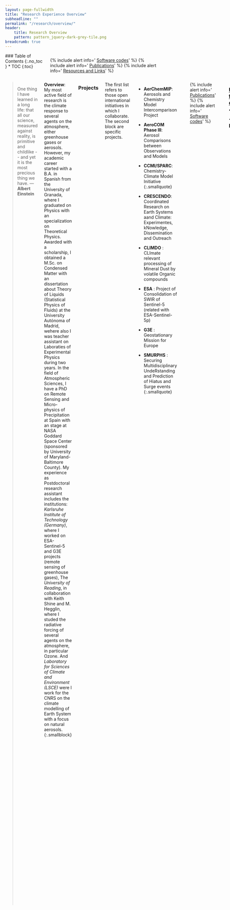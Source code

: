 ```yaml
---
layout: page-fullwidth
title: "Research Experience Overview"
subheadline: ""
permalink: "/research/overview/"
header:
    title: Research Overview
    pattern: pattern_jquery-dark-grey-tile.png
breadcrumb: true
---
```

<div class="row">
<div class="medium-4 medium-push-8 columns" markdown="1">
<div class="panel radius" markdown="1">
### Table of Contents
{:.no_toc }
*  TOC
{:toc}
</div>

<div class="panel radius" markdown="1">

  {% include alert info=' <a href="/research/my-codes/">Software codes</a>' %}
  {% include alert info=' <a href="/research/publications/">Publications</a>' %}
  {% include alert info=' <a href="/research/resources/">Resources and Links</a>' %}

</div>

</div><!-- /.medium-4.columns -->
<div class="medium-8 medium-pull-4 columns" markdown="1">


> One thing I have learned in a long life: that all our science, measured against reality, is primitive and childlike -- and yet it is the most precious thing we have. ― **Albert Einstein**


**Overview**: My most active field of research is the climate response to several agents on the atmosphere, either greenhouse gases or aerosols. However, my academic career started with a B.A. in Spanish from the University of Granada, where I graduated on Physics with an specialization on Theoretical Physics. Awarded with a scholarship, I obtained a M.Sc. on Condensed Matter with an dissertation about Theory of Liquids (Statistical Physics of Fluids) at the University Autónoma of Madrid, wehere also I was teacher assistant on Laboraties of Experimental Physics during two years. In the field of Atmospheric Sciences, I have a PhD on Remote Sensing and Micro-physics of Precipitation at Spain with an stage at NASA Goddard Space Center (sponsored by University of Maryland-Baltimore County). My experience as Postdoctoral research assistant includes the institutions: *Karlsruhe Institute of Technology (Germany)*, where I worked on ESA-Sentinel-5 and G3E projects (remote sensing of greenhouse gases), The *University of Reading*, in collaboration with Keith Shine and M. Hegglin, where I studed the radiative forcing of several agents on the atmosphere, in particular Ozone. And *Laboratory for Sciences of Climate and Environment (LSCE)* were I work for the CNRS on the climate modelling of Earth System with a focus on natural aerosols.
{:.smallblock}

[comment]: <> (My research background cover several fields and a broad set of methodologies both theoretical and experimental, with a strong focus on computational tools. My initial formation is Physics with an specialization on Theoretical Physics. This side was developed during my M.Sc. in Condensed Matter which was related with Statistical Physics in a theoretical field of Theory of Liquids. However my interest has been moved to the field of Atmospheric Sciences and Remote Sensing. Therefore the main scope of my PhD was related with Micro-physics of rainfall and remote sensing of precipitation, which also involves Applied Statistics. Actually I am working at the field of Remote Sensing of Trace Gases, this improves my knowledge on radiative transfer theory, inverse problem,satellite product, and spectroscopy)

### Projects 

The first list refers to those open international initiatives in which I collaborate. The second block are specific projects.
 
 - **AerChemMIP**: Aerosols and Chemistry Model Intercomparison Project 
 - **AeroCOM Phase III**: Aerosol Comparisons between Observations and Models
 - **CCMI/SPARC**: Chemistry-Climate Model Initiative
 {:.smallquote}

 - **CRESCENDO**: Coordinated Research on Earth Systems aand Climate: Experimentes, kNowledge, Dissemination and Outreach
 - **CLIMDO**   : CLImate relevant processing of Mineral Dust by volatile Organic compounds
 - **ESA**      : Project of Consolidation of SWIR of Sentinel-5 (related with ESA-Sentinel-5p)
 - **G3E**      : Geostationary Mission for Europe
 - **SMURPHS**  : Securing Multidisciplinary UndeRstanding and Prediction of Hiatus and Surge events
{:.smallquote}

---

  {% include alert info=' <a href="/research/publications/">Publications</a>' %} {% include alert info=' <a href="/research/my-codes/">Software codes</a>' %}
  
---
<small markdown="1">[Up to table of contents](#toc)</small>
{: .text-right }
---

### Researcher: LSCE-CNRS

The research at LSCE is close related with the CRESCENDO project, a joint project of several european universities and research insitutions to improve the Earth System Models. Related with this project I collaborate with [AerChemMIP](https://wiki.met.no/aerocom/aerchemmip/start) and [AeroCOM](https://aerocom.met.no/) beyond a collaboration about Mineral Dust with the [UCLA](https://jasperfkok.com/) at USA. The second part of my experience at LSCE-CNRS is related with [CLIMDO project](http://www.lisa.u-pec.fr/fr/projets?id=1238)
{:.smallblock}

<!--
**Publications, conferences and reports**

- **CRESCENDO-2019-GA**: *CRESCENDO-ESMs intercomparison: mineral dust aerosols*, **R. Checa-Garcia**, Yves Balkanski, B. Marticorena , P. Nabat , T. Bergman , T. van Noije , D. Olivié , M. Schulz , F. O’Connor , M. Dalvi , C. Dearden, M. Michou , C. Scott and K. Carslaw.
- **EGU-2019 conference**: *Evaluation of natural marine aerosol in five Earth System Models*. Dirk Olivié, Michael Schulz, Øyvind Seland, Alf Kirkevåg, Twan van Noije, Tommi Bergman, Declan O’Donnell (3), Martine Michou (4), Pierre Nabat, Ken Carslaw, Chris Dearden, MohitDalvi, Fiona O’Connor, **Ramiro Checa-Garcia** and Yves Balkanski.
- **CRESCENDO-2018-GA**: *Observational constraints to improve Dust natural cycle in ESMs*, *Ramiro Checa-Garcia* , Yves Balkanski, Beatrice Marticorena, Samuel Albani, Tommi Bergman, Twan van Noije, Dirk Olivie, Martine Michou, Catherine Scott and Ken Carslaw.
{:.smallquote}

-->

<small markdown="1">[Up to table of contents](#toc)</small>
{: .text-right }


---
### Researcher: University of Reading


The [research projects](https://www.met.reading.ac.uk/userpages/vr912734.php) are related with estimation of radiative forcing of greenhouse gases and their role in global warming, [for example](http://environmentalresearchweb.org/cws/article/news/67032
) in the [recent slowdown](https://www.smurphs.leeds.ac.uk/new-publication-the-contribution-of-greenhouse-gases-to-the-recent-slowdown-in-global-mean-temperature-trends/). The main project is the [SMURPHS project](https://www.smurphs.leeds.ac.uk/) in which several universities of United Kingdom are collaborating. Other projects in which I participate are CAMS and SPARC iniciative. 
{:.smallblock}

<!--
**Publications, Conferences, Reports**

- <div data-badge-type="1" data-doi="10.1002/2017GL076770" data-hide-no-mentions="true" class="altmetric-embed"></div>   *Historical Tropospheric and Stratospheric Ozone Radiative Forcing Using the CMIP6 Database*, **R Checa-Garcia**, MI Hegglin, D. Kinnison, D. Plummer, KP Shine 'Geophysical Research Letters' 45 (7), Pages 3264
- <div data-badge-type="1" data-doi="10.1088/1748-9326/11/9/094018" data-hide-no-mentions="true" class="altmetric-embed"></div>  *The contribution of greenhouse gases to the recent slowdown in global-mean temperature trends*, **R Checa-Garcia**, KP Shine, MI Hegglin, 'Environmental Research Letters' 11 (9), 094018
- **EGU 2018 conference** *Historical Tropospheric and Stratospheric Ozone Radiative Forcing Using the CMIP6 Database*, **R Checa-Garcia**, MI Hegglin, D. Kinnison, D. Plummer, KP Shine.
{:.smallquote}

<small markdown="1">[Up to table of contents](#toc)</small>
{: .text-right }

-->

---

### Researcher: Leibniz-Gemeinschaft 

My participation on Leibniz-Gemeinschaft was related with ascertain mineral dust emissions and transport based on simulated remote sensing images (in particular evaluate the role of mineralogy). In the 2015-Leipzig [Mineral Dust Conference](https://www.researchgate.net/publication/282665817_Sensitivity_Studies_of_MSG_products_with_COSMO-MUSCAT_and_RRTOV) was presented an overview of the steps of this research, where the two key components are: RRTOV and COSMO-MUSCAT.
{:.smallblock}

---
### Researcher: KIT

The central goal of the project I was working is related with a consolidation of the [ESA satellite Sentinel-5](https://sentinel.esa.int/web/sentinel/missions/sentinel-5) requirements but also involved ESA satellite Sentinel-5p as well as the Geostationary Emission Explorer for Europe (G3E). This means a detailed study of the different error sources like instrumental, spectroscopy, forward models errors derived of an effective description of the atmosphere aerosols and cirrus. To be able to conduct this research I use state of the art retrieval algorithms (inverse problem and radiative transfer solver) with trial ensembles of geophysical scenarios. Additional aspects of the research are: evaluate the cloud cover with Meteosat datasets, integrate satellite products of MODIS and CALIPSO with datasets obtained from offline chemical transport model.
{:.smallblock}
<!--
**Publications, Reports and conferences**

- <div data-badge-type="1" data-doi="10.5194/amt-8-4719-2015" data-hide-no-mentions="true" class="altmetric-embed"></div>  *Geostationary Emission Explorer for Europe (G3E): mission concept and initial performance assessment.*
A Butz, J Orphal, **R Checa-Garcia**, F Friedl-Vallon, T von Clarmann, , H Bovensmann, O Hasekamp, J Landgraf, T Knigge, D Weise, O Sqalli-Houssini, D Kemper, 'Atmospheric Measurement Techniques' 8 (11), 4719-4734
- <div data-badge-type="1" data-doi="10.5194/amt-8-3617-2015" data-hide-no-mentions="true" class="altmetric-embed"></div> *Mapping spectroscopic uncertainties into prospective methane retrieval errors from Sentinel-5 and its precursor*, **Ramiro Checa-Garcia**, Jochen Landgraf, Frank Hase, Ha Tran, Vincent Boudon, Frans Alkemade, Andre Butz. 'AMT Journal', submitted (Dec-2014)
- *Consolidation of SWIR requirements for Sentinel-5 satellite*. *ESA Technical Note (2013)*
- *Spectroscopy relevance on SWIR requirements for S5 satellite*. *ESA Technical report (2013)*
- *Remote Sensing G3E–Geostationary Emission Explorer for Europe: mission concept*, *AGU - Geophysical Research Abstracts*, T. Knigge, F. Schmuelling A. Butz, J. Orphal, H. Bovensmann, T. von Clarmann, F. Friedl-Vallon, F. Hase, **R Checa-Garcia**, G. Hechenblaikner, October 2014.
- *Remote Sensing Simulated retrievals of methane total columns in support of future satellite missions: an error sources analysis*, *EGU - Geophysical Research Abstracts*, **Ramiro Checa-Garcia**, Frans Alkemade, Vicent Boudon, Constanze Fischerkeller, Philipp Hahne, Frank Hase, Ha Tran, Jochen Landgraf, Andre Butz, April 2014.
- [IWGGMS-9 conference](http://zenodo.org/record/11105/files/I_4_2014-06-23_HITRAN_SAO_Butz.pdf): *Seasonal carbon uptake as seen from an improved version of RemoTeC*. A. Butz, A. Babenhauserheide , M. Bertleff, **R. Checa-Garcia**, K. Fischerkeller, P. Hahne, F. Klappenbach, J.Kostinek, K. Stammberger, S.Basu, S.Guerlet, R.Detmers, O.Hasekamp, J. Landgraf, S. Houweling
- [IWGGMS-10 conference](http://iwggms.azurewebsites.net/0530%5Cpm%5C20_AndreButz.pdf): *Remote Sensing of Greenhouse Gases for Carbon Cycle Modelling (RemoteC): Algorithm Developments, Ground‐Based Instrumentation, and Modelling Aspects*. A.Butz, I.Aben, A.Babenhauserheide, S.Basu, M.Bertleff, **R. Checa‐Garcia**, C.Frankenberg, P.Hahne, F.Hase, O.Hasekamp, S.Houweling, F.Klappenbach, J.Kostinek, J.Landgraf, W.Peters
- [EGU 2014](http://presentations.copernicus.org/EGU2014-12970_presentation.pdf): *Comparing Ensemble Kalman filter and 4DVar data assimilation systems for CO2 flux inversions*. Arne Babenhauserheide, P. Hahne, **R. Checa-Garcia**, F. Klappenbach, S. Dohe, S. Basu, S. Houweling, W. Peters, A. Butz. [^1]
- [HITRAN 2014 Conference](http://www.cfa.harvard.edu/HITRAN/Download/Proceedings-2014.pdf):  *Remote Sensing of Greenhouse gases and their sources and sinks*. André Butz, Arne Babenhauserheide, Marco Bertleff , **Ramiro Checa-Garcia**, Philipp Hahne, Frank Hase, Friedrich Klappenbach, Julian Kostinek, Ilse Aben, Otto Hasekamp, Jochen Landgraf, Arno de Lange, André Galli, Sourish Basu.
- [AGU-2014 Meeting](http://fallmeeting.agu.org/2014/files/2014/12/Friday-Daily-Newspaper.pdf): *Remote Sensing G3E–Geostationary Emission Explorer for Europe: mission concept*. T. Knigge, F. Schmuelling A. Butz, J. Orphal, H. Bovensmann, T. von Clarmann, F. Friedl-Vallon, F. Hase, **R Checa-Garcia**, G. Hechenblaikner
{:.smallquote}
-->

<small markdown="1">[Up to table of contents](#toc)</small>
{: .text-right }

---

### Journal Reviewer

- *Climatology*:      **Nature Geosciences** (Nature), (2019-2020)
- *Meteorology*:      **Atmospheres** (MPDI journal), (2018-2020)
- *Remote Sensing*:   **Remote Sensing** (MPDI journal), (2014-2020).
- *Remote Sensing*:   **Sensors** (MPDI journal), (2018-2020)
- *Hydrology*:        **Water** (MPDI journal), (2018-2020)
- *Hydrometeorology*: **Water Resources Research** (AGU journal), (2014).
- *Remote Sensing*:   **Indian Journal of Radio and Space Physics.**, (2011).
{:.smallquote}

---

### PhD. Dissertation

**Important Note:**  I would recommend check [link](https://spideroak.com/browse/share/checagarcia/phddissertation) to download a PDF file with the Dissertation. However, please note that this version (and the version I uploaded to the arXiv repository) are not equal the official filled version at my university. More specifically: I finished my PhD Dissertation on November 2011. However because it was not filled until June-2012, I included additional research that I did by myself (alone) on the filled version. But also after finish my PhD (on September-2012) still I worked on several the same topics and I have included several improvements on the PDF on the version uploaded to arXiv (and on the first pdf linked above).
{:.notice}
<br><br>
**First measurement of the small-scale spatial variability of the rain drop size distribution: Results from a crucial experiment and maximum entropy modeling** (R Checa-Garcia) arXiv preprint arXiv:1306.5649 (2013)

**Abstract:**
The main challenges of measuring precipitation are related to the spatio-temporal variability of the drop-size distribution, to the uncertainties that condition the modeling of that distribution, and to the instrumental errors present in the in situ estimations. This PhD dissertation proposes advances in all these questions. The relevance of the spatial variability of the drop-size distribution for remote sensing measurements and hydro-meteorology field studies is asserted by analyzing the measurement of a set of disdrometers deployed on a network of 5 squared kilometers. This study comprises the spatial variability of integral rainfall parameters, the ZR relationships, and the variations within the one moment scaling method. The modeling of the drop-size distribution is analyzed by applying the MaxEnt method and comparing it with the methods of moments and the maximum likelihood. The instrumental errors are analyzed with a compressive comparison of sampling and binning uncertainties that affect actual devices. These analysis are further extended in several appendices where an error analysis is developed and new studies are proposed. The relevance of the pre-processing of disdrometric measurements is also assessed. The data-sets evaluated comprise experimental measurements of the GPM (NASA-JAXA) ground validation satellite mission and synthetic distributions generated computationally.
{:.smallblock}

<small markdown="1">[Up to table of contents](#toc)</small>
{: .text-right }
---

### M.Sc. Thesis

**Intrinsic structure of liquid surface and capillary waves on the Density Functional Theory** (R Checa-Garcia) arXiv preprint arXiv:1307.6199 (2013)

**Abstract:**
Two different theories are used to understand the liquid-vapor interfaces: the Van der Waals theory and the capillary waves theory. But when comparing both frameworks come up a problem of interpretation of the interface density profiles obtained, for example, with the Density Functional Theory (DFT). As a consequence emerge the question of how the surface fluctuations are included on traditional density profiles (usually named equilibrium density profiles). Last years, new insights on the role of capillary waves were possible by analyzing X-ray reflectivity experiments and performing computer simulations of liquids with low melting temperature. In particular, the density profile exhibits a layering structure which is considered a key property to elucidate a new interpretation of those profiles as intrinsic density profiles. This dissertation aims to investigate these questions within the DFT using simple fluids with a pairwise interactions that reproduce important phase-diagram properties of liquid metals. Two generics questions were explored: the relevance of Fisher-Widom line and the role of capillary waves on the nature of interface obtained with approximations WDA and FMT. It hypothesized the existence of a density profile with strong layering properties whose structure is reduced by capillary waves. Then the effect of surface fluctuations is described by introducing an effective transversal size which imposes a limitation of the spectrum of surface fluctuations incorporated on the DFT. However, an explicit methodology to unfreeze the capillary waves over a postulated intrinsic profile exempt of surface fluctuations was proven still a challenge. As a consequence it suggested that other previous results describing the liquid surface using the equilibrium DFT may conduct to unphysical properties.
{:.smallblock}


<!-- [^1]: My collaboration on this presentation was discussions about the topic with the main authors. -->

<small markdown="1">[Up to table of contents](#toc)</small>
{: .text-right }



</div><!-- /.medium-8.columns -->
</div><!-- /.row -->


